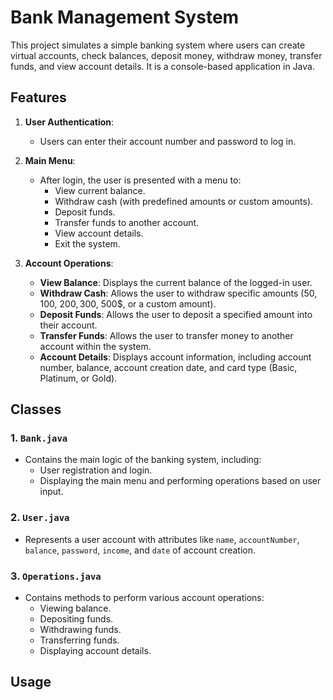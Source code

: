 # Bank Management System

This project simulates a simple banking system where users can create virtual accounts, check balances, deposit money, withdraw money, transfer funds, and view account details. It is a console-based application in Java.

## Features

1. **User Authentication**:
   - Users can enter their account number and password to log in.
   
2. **Main Menu**:
   - After login, the user is presented with a menu to:
     - View current balance.
     - Withdraw cash (with predefined amounts or custom amounts).
     - Deposit funds.
     - Transfer funds to another account.
     - View account details.
     - Exit the system.

3. **Account Operations**:
   - **View Balance**: Displays the current balance of the logged-in user.
   - **Withdraw Cash**: Allows the user to withdraw specific amounts (50$, 100$, 200$, 300$, 500$, or a custom amount).
   - **Deposit Funds**: Allows the user to deposit a specified amount into their account.
   - **Transfer Funds**: Allows the user to transfer money to another account within the system.
   - **Account Details**: Displays account information, including account number, balance, account creation date, and card type (Basic, Platinum, or Gold).

## Classes

### 1. `Bank.java`
   - Contains the main logic of the banking system, including:
     - User registration and login.
     - Displaying the main menu and performing operations based on user input.

### 2. `User.java`
   - Represents a user account with attributes like `name`, `accountNumber`, `balance`, `password`, `income`, and `date` of account creation.
   
### 3. `Operations.java`
   - Contains methods to perform various account operations:
     - Viewing balance.
     - Depositing funds.
     - Withdrawing funds.
     - Transferring funds.
     - Displaying account details.

## Usage
